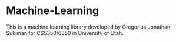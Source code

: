 # Machine-Learning
This is a machine learning library developed by Gregorius Jonathan Sukiman  for CS5350/6350 in University of Utah.
